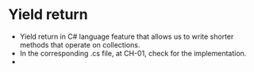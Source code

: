 # Yield return

- Yield return in C# language feature that allows us to write shorter methods that operate on collections.
- In the corresponding .cs file, at CH-01, check for the implementation.
- 